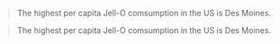 
> The highest per capita Jell-O comsumption in the US is Des Moines.

> The highest per capita Jell-O comsumption in the US is Des Moines.
